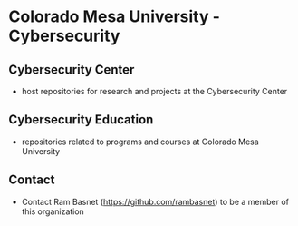 # Colorado Mesa University - Cybersecurity

## Cybersecurity Center
- host repositories for research and projects at the Cybersecurity Center

## Cybersecurity Education
- repositories related to programs and courses at Colorado Mesa University

## Contact
- Contact Ram Basnet (https://github.com/rambasnet) to be a member of this organization
